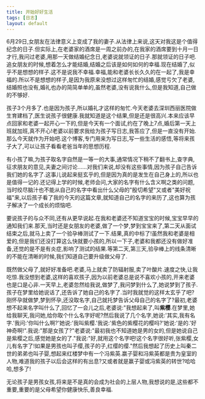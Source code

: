 ```yaml
---
title: 开始好好生活
tags: [日志]
layout: default
---
```


6月29日,女朋友在法律意义上变成了我的妻子.从法律上来说,这天对我这是个值得纪念的日子.但实际上,在老婆家的酒席是一周之前办的,在我家的酒席要到十月一日才行,我问过老婆,用那一天做结婚纪念日,老婆说就领证的日子.那就领证的日子吧.追女朋友的时候,想着怎么才能结婚,结婚之后该是如何如何的幸福.现在结婚了,似乎不是想想的样子.这不是说我不幸福.幸福,能和老婆长长久久的在一起了,我是幸福的.所以不是想想的样子,是因为我原来没想过这样匆忙的结婚,感觉亏欠了老婆,结婚照也没有,婚礼也办的简简单单的,虽然老婆,没有说我什么,但是我知道,自己做的不够好.

孩子3个月多了.也是因为孩子,所以婚礼才这样的匆忙.今天老婆去深圳西丽医院做生育建档了,医生说孩子很健康.我就知道是这个结果,但是还是很高兴.本来应该早点回家和老婆一起开心一下的,但是今天有一个面试,约在了晚上7点,婚后第一天上班就加班,真不开心!老婆以前要求我给为孩子写日志,我答应了,但是一直没有开始.那么今天就作为开始吧.这个博客,专门用来为写日志,写一些生活的感悟,等将来孩子大了,可以让孩子看看老爸当年的思想历程.

有小孩了嘛,为孩子取名字自然是一等一的大事,通常情况下稍不了翻书上,查字典,征求朋友的意见,夫妻之间讨论......对我们来说,却没有这些事情,因为孩子自己告诉我们她的名字了.这事儿说起来挺玄乎的,但是因为真的是发生在自己身上的,所以也是值得一记的.还记得上学的时候,老师会问,大家的名字有什么含义啊之类的问题,当时绞尽脑汁也不能从自己的名字中看出什么父母的"殷切希望"又或者"美好祝福"来,以后孩子看了我的今天的这篇文章,就知道自己的名字的来历了,这也算为孩子解决了一个成长的烦恼吧.

要说孩子的与众不同,还有从更早说起.在我和老婆还不知道宝宝的时候,宝宝早早的通知我们来.那天,当时还是女朋友的老婆,做了一个梦,梦到宝宝来了,第二天从面试结束之后,就马上卖了一个验孕棒测试了一下.结果,真的中标了!虽然我和老婆是相爱的,但是我们还没打算这么快就要小孩的,所以一下子,老婆和我都还没有做好准备,还觉的是不是有炎症,影响了测试的结果.等第二天,第三天,验孕棒上的线条清晰的不能在清晰的时候,我们知道自己要升级做父母了.

既然做父母了,就好好准备吧.老婆,马上就卖了防辐射服,卖了叶酸片.速度之快,让我吃惊.我没想到老婆,这样的喜欢孩子,因为以前老婆总是说不喜欢小孩的,开来老婆也是口是心非.一天早上,老婆忽然给我说,做梦了,我问梦到什么了,她说梦到了孩子.孩子在梦里给她说话了,还告诉了她自己的名字了.当时我就觉的这样太玄乎了吧?刚怀孕就做梦,梦到怀孕,还没取名字,自己就托梦告诉父母自己的名字了?最初,老婆想不起来名字叫什么了,回忆了一会儿之后,老婆说:"我想起来了,叫**紫樱**.在梦里,她给我聊天,我问她,给你取个什么名字好呢?然后我说了几个名字,她说:'其实,我有名字.'我问:'你叫什么啊?'她说:'我叫紫樱.'我说:'紫色的紫樱花的樱吗?'她说:'是的.'好神奇啊!".我说:"那是女孩了?"老婆说:"最初我也不知道她是男的女的,但是她说自己是紫樱之后,感觉她是女的了."我说:"好,就用这个名字吧!这个名字很好听,张紫樱,女儿有名字了!如果是男孩也叫子缨,孩子的子,红缨的缨."然后我想起了历史上叫秦二世的弟弟也叫子婴,想起来红楼梦中有一个冯紫英.嬴子婴和冯紫英都是贵为皇室的人物,难道我的孩子以后会这样的有出息?又或者就是赢子婴或冯紫英的转世?哈哈哈,想多了!

无论孩子是男孩女孩,将来是不是真的会成为社会的上层人物,我想说的是,这些都不重要,重要的是父母希望你健康快乐,善良幸福.